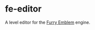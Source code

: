 # fe-editor

A level editor for the [Furry Emblem](https://github.com/eievui5/furry-emblem) engine.
